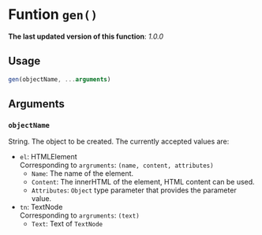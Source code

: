 # Funtion `gen()`
**The last updated version of this function**: *1.0.0*
## Usage
```javascript
gen(objectName, ...arguments)
```
## Arguments
### `objectName`
String. The object to be created. The currently accepted values are:
- `el`: HTMLElement  
  Corresponding to `argruments`: `(name, content, attributes)`
  * `Name`: The name of the element.
  * `Content`: The innerHTML of the element, HTML content can be used.
  * `Attributes`: `Object` type parameter that provides the parameter value.
- `tn`: TextNode  
  Corresponding to `argruments`: `(text)`
  * `Text`: Text of `TextNode`
